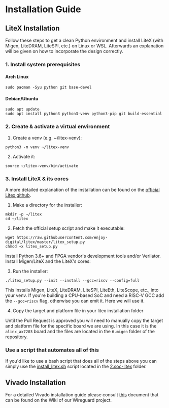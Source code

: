 # Installation Guide

## LiteX Installation

Follow these steps to get a clean Python environment and install LiteX (with Migen, LiteDRAM, LiteSPI, etc.) on Linux or WSL.
Afterwards an explanation will be given on how to incorporate the design correctly.

### 1. Install system prerequisites
#### Arch Linux

```
sudo pacman -Syu python git base-devel
```

#### Debian/Ubuntu
```
sudo apt update
sudo apt install python3 python3-venv python3-pip git build-essential
```

### 2. Create & activate a virtual environment

1. Create a venv (e.g. ~/litex-venv):
```
python3 -m venv ~/litex-venv
```

2. Activate it:

```
source ~/litex-venv/bin/activate
```

### 3. Install LiteX & its cores

A more detailed explanation of the installation can be found on the [official Litex github](https://github.com/enjoy-digital/litex/wiki/Installation).

1. Make a directory for the installer:

```
mkdir -p ~/litex
cd ~/litex
```

2. Fetch the official setup script and make it executable:
```
wget https://raw.githubusercontent.com/enjoy-digital/litex/master/litex_setup.py
chmod +x litex_setup.py
```
Install Python 3.6+ and FPGA vendor's development tools and/or Verilator.
Install Migen/LiteX and the LiteX's cores:

3. Run the installer:

```
./litex_setup.py --init --install --gcc=riscv --config=full
```

This installs Migen, LiteX, LiteDRAM, LiteSPI, LiteEth, LiteScope, etc., into your venv.
If you're building a CPU-based SoC and need a RISC-V GCC add the `--gcc=riscv` flag, otherwise you can emit it. Here we will use it.

4. Copy the target and platform file in your litex installation folder

Until the Pull Request is approved you will need to manually copy the target and platform file for the specific board we are using. In this case it is the `alinx_ax7203` board and the files are located in the `6.migen` folder of the repository. 

### Use a script that automates all of this

If you'd like to use a bash script that does all of the steps above you can simply use the [install_litex.sh](https://github.com/chili-chips-ba/uberClock/blob/main/2.soc-litex/install_litex.sh) script located in the [2.soc-litex](https://github.com/chili-chips-ba/uberClock/tree/main/2.soc-litex) folder.

## Vivado Installation

For a detailed Vivado installation guide please consult [this](https://github.com/chili-chips-ba/wireguard-fpga/wiki/1.-Setting-Up-Vivado) document that can be found on the Wiki of our Wireguard project.

